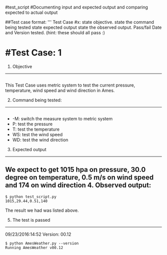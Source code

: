 #test_script
#Documenting input and expected output and comparing expected to actual output

##Test case format:
'''
Test Case #x:
state objective.
state the command being tested
state expected output
state the observed output.
Pass/fail Date and Version tested. (hint: these should all pass :)


#Test Case: 1
=============
1. Objective
--------------------------
```os.system('python AmesWeather.py -M P T WS WD')
```
This Test Case uses metric system to test the current pressure, temperature, wind speed and wind direction in Ames.

2. Command being tested:
------------------------------
``` -M P T WS WD
```
  * -M: switch the measure system to metric system
  * P: test the pressure
  * T: test the temperature
  * WS: test the wind speed
  * WD: test the wind direction

3. Expected output
--------------------------------
We expect to get 1015 hpa on pressure, 30.0 degree on temperature, 0.5 m/s on wind speed and 174 on wind direction
4. Observed output:
----------------------------
```
$ python test_script.py
1015,29.44,0.51,140
```
The result we had was listed above.

5. The test is passed
------------------------------------
09/23/2016:14:52
Version: 00.12
```
$ python AmesWeather.py --version
Running AmesWeather v00.12
```
